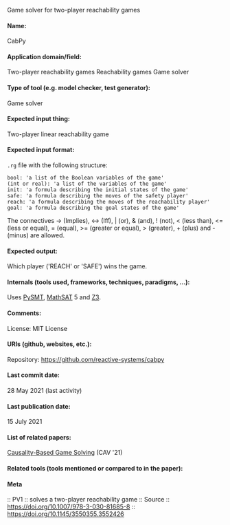 Game solver for two-player reachability games

#### Name:
CabPy

#### Application domain/field:
Two-player reachability games
Reachability games
Game solver

#### Type of tool (e.g. model checker, test generator):
Game solver

#### Expected input thing:
Two-player linear reachability game

#### Expected input format:
`.rg` file with the following structure:
```
bool: 'a list of the Boolean variables of the game'
(int or real): 'a list of the variables of the game'
init: 'a formula describing the initial states of the game'
safe: 'a formula describing the moves of the safety player'
reach: 'a formula describing the moves of the reachability player'
goal: 'a formula describing the goal states of the game'
```
The connectives -> (Implies), <-> (Iff), | (or), & (and), ! (not), < (less than), <= (less or equal), = (equal), >= (greater or equal), > (greater), + (plus) and - (minus) are allowed.

#### Expected output:
Which player ('REACH' or 'SAFE') wins the game.

#### Internals (tools used, frameworks, techniques, paradigms, ...):
Uses [PySMT](Libraries/PySMT.md), [MathSAT](Solvers/SMT/MathSAT.md) 5 and [Z3](Solvers/SMT/Z3.md).

#### Comments:
License: MIT License

#### URIs (github, websites, etc.):
Repository: https://github.com/reactive-systems/cabpy

#### Last commit date:
28 May 2021 (last activity)

#### Last publication date:
15 July 2021

#### List of related papers:
[Causality-Based Game Solving](https://doi.org/10.1007/978-3-030-81685-8_42) (CAV '21)

#### Related tools (tools mentioned or compared to in the paper):

#### Meta
:: PV1 :: solves a two-player reachability game
:: Source :: https://doi.org/10.1007/978-3-030-81685-8 :: https://doi.org/10.1145/3550355.3552426
